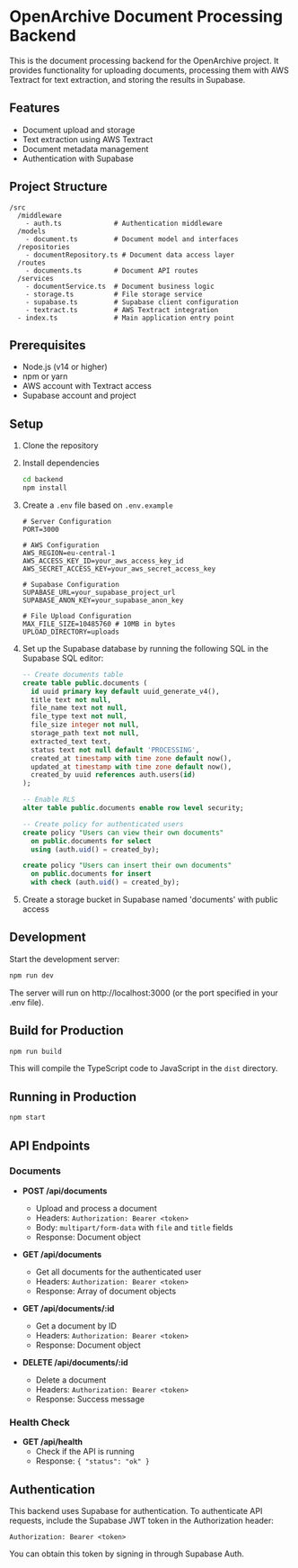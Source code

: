# OpenArchive Document Processing Backend

This is the document processing backend for the OpenArchive project. It provides functionality for uploading documents, processing them with AWS Textract for text extraction, and storing the results in Supabase.

## Features

- Document upload and storage
- Text extraction using AWS Textract
- Document metadata management
- Authentication with Supabase

## Project Structure

```
/src
  /middleware
    - auth.ts             # Authentication middleware
  /models
    - document.ts         # Document model and interfaces
  /repositories
    - documentRepository.ts # Document data access layer
  /routes
    - documents.ts        # Document API routes
  /services
    - documentService.ts  # Document business logic
    - storage.ts          # File storage service
    - supabase.ts         # Supabase client configuration
    - textract.ts         # AWS Textract integration
  - index.ts              # Main application entry point
```

## Prerequisites

- Node.js (v14 or higher)
- npm or yarn
- AWS account with Textract access
- Supabase account and project

## Setup

1. Clone the repository

2. Install dependencies
   ```bash
   cd backend
   npm install
   ```

3. Create a `.env` file based on `.env.example`
   ```
   # Server Configuration
   PORT=3000

   # AWS Configuration
   AWS_REGION=eu-central-1
   AWS_ACCESS_KEY_ID=your_aws_access_key_id
   AWS_SECRET_ACCESS_KEY=your_aws_secret_access_key

   # Supabase Configuration
   SUPABASE_URL=your_supabase_project_url
   SUPABASE_ANON_KEY=your_supabase_anon_key

   # File Upload Configuration
   MAX_FILE_SIZE=10485760 # 10MB in bytes
   UPLOAD_DIRECTORY=uploads
   ```

4. Set up the Supabase database by running the following SQL in the Supabase SQL editor:

   ```sql
   -- Create documents table
   create table public.documents (
     id uuid primary key default uuid_generate_v4(),
     title text not null,
     file_name text not null,
     file_type text not null,
     file_size integer not null,
     storage_path text not null,
     extracted_text text,
     status text not null default 'PROCESSING',
     created_at timestamp with time zone default now(),
     updated_at timestamp with time zone default now(),
     created_by uuid references auth.users(id)
   );

   -- Enable RLS
   alter table public.documents enable row level security;

   -- Create policy for authenticated users
   create policy "Users can view their own documents"
     on public.documents for select
     using (auth.uid() = created_by);

   create policy "Users can insert their own documents"
     on public.documents for insert
     with check (auth.uid() = created_by);
   ```

5. Create a storage bucket in Supabase named 'documents' with public access

## Development

Start the development server:

```bash
npm run dev
```

The server will run on http://localhost:3000 (or the port specified in your .env file).

## Build for Production

```bash
npm run build
```

This will compile the TypeScript code to JavaScript in the `dist` directory.

## Running in Production

```bash
npm start
```

## API Endpoints

### Documents

- **POST /api/documents**
  - Upload and process a document
  - Headers: `Authorization: Bearer <token>`
  - Body: `multipart/form-data` with `file` and `title` fields
  - Response: Document object

- **GET /api/documents**
  - Get all documents for the authenticated user
  - Headers: `Authorization: Bearer <token>`
  - Response: Array of document objects

- **GET /api/documents/:id**
  - Get a document by ID
  - Headers: `Authorization: Bearer <token>`
  - Response: Document object

- **DELETE /api/documents/:id**
  - Delete a document
  - Headers: `Authorization: Bearer <token>`
  - Response: Success message

### Health Check

- **GET /api/health**
  - Check if the API is running
  - Response: `{ "status": "ok" }`

## Authentication

This backend uses Supabase for authentication. To authenticate API requests, include the Supabase JWT token in the Authorization header:

```
Authorization: Bearer <token>
```

You can obtain this token by signing in through Supabase Auth.